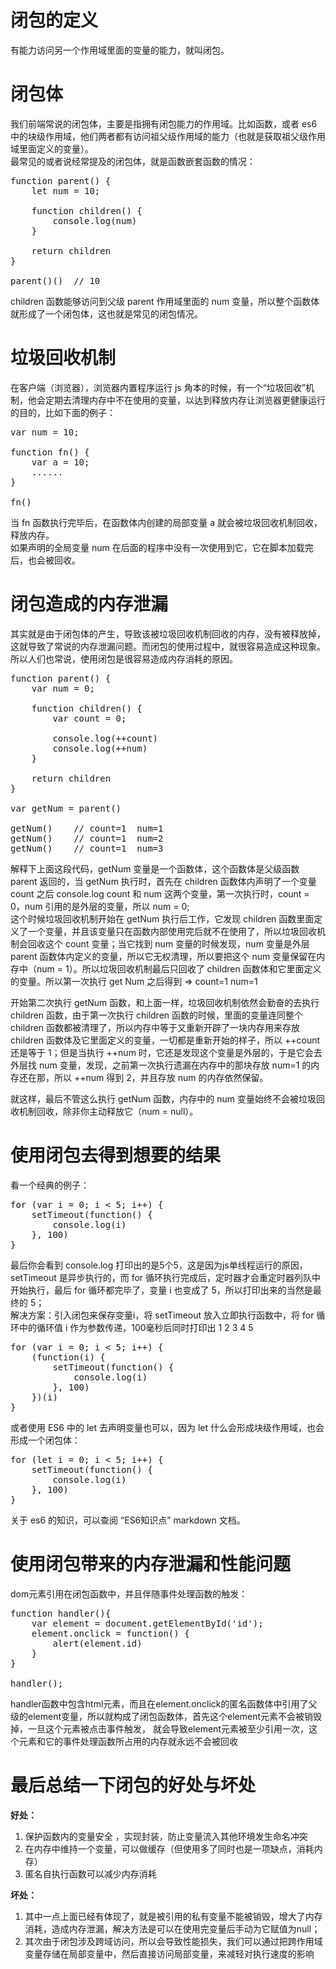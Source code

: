 # 闭包的定义 #
有能力访问另一个作用域里面的变量的能力，就叫闭包。

# 闭包体 #
我们前端常说的闭包体，主要是指拥有闭包能力的作用域。比如函数，或者 es6 中的块级作用域，他们两者都有访问祖父级作用域的能力（也就是获取祖父级作用域里面定义的变量）。<br>
最常见的或者说经常提及的闭包体，就是函数嵌套函数的情况：

<pre>
function parent() {
	let num = 10;
	
	function children() {
		console.log(num)
	}

	return children
}

parent()()	// 10
</pre>

children 函数能够访问到父级 parent 作用域里面的 num 变量，所以整个函数体就形成了一个闭包体，这也就是常见的闭包情况。


# 垃圾回收机制 #
在客户端（浏览器），浏览器内置程序运行 js 角本的时候，有一个“垃圾回收”机制，他会定期去清理内存中不在使用的变量，以达到释放内存让浏览器更健康运行的目的，比如下面的例子：<br>
<pre>
var num = 10;

function fn() {
	var a = 10;
	......
}

fn()
</pre>
当 fn 函数执行完毕后，在函数体内创建的局部变量 a 就会被垃圾回收机制回收，释放内存。<br>
如果声明的全局变量 num 在后面的程序中没有一次使用到它，它在脚本加载完后，也会被回收。


# 闭包造成的内存泄漏 #
其实就是由于闭包体的产生，导致该被垃圾回收机制回收的内存，没有被释放掉，这就导致了常说的内存泄漏问题。而闭包的使用过程中，就很容易造成这种现象。所以人们也常说，使用闭包是很容易造成内存消耗的原因。

<pre>
function parent() {
	var num = 0;

	function children() {
		var count = 0;

		console.log(++count)
		console.log(++num)
	}

	return children
}

var getNum = parent()

getNum()	// count=1  num=1
getNum()	// count=1  num=2
getNum()	// count=1  num=3
</pre>

解释下上面这段代码，getNum 变量是一个函数体，这个函数体是父级函数 parent 返回的，当 getNum 执行时，首先在 children 函数体内声明了一个变量 count 之后 console.log count 和 num 这两个变量，第一次执行时，count = 0，num 引用的是外层的变量，所以 num = 0;<br>
这个时候垃圾回收机制开始在 getNum 执行后工作，它发现 children 函数里面定义了一个变量，并且该变量只在函数内部使用完后就不在使用了，所以垃圾回收机制会回收这个 count 变量；当它找到 num 变量的时候发现，num 变量是外层 parent 函数体内定义的变量，所以它无权清理，所以要把这个 num 变量保留在内存中（num = 1）。所以垃圾回收机制最后只回收了 children 函数体和它里面定义的变量。所以第一次执行 get	Num 之后得到 => count=1 num=1<br>

开始第二次执行 getNum 函数，和上面一样，垃圾回收机制依然会勤奋的去执行 children 函数，由于第一次执行 children 函数的时候，里面的变量连同整个 children 函数都被清理了，所以内存中等于又重新开辟了一块内存用来存放 children 函数体及它里面定义的变量，一切都是重新开始的样子，所以 ++count 还是等于 1；但是当执行 ++num 时，它还是发现这个变量是外层的，于是它会去外层找 num 变量，发现，之前第一次执行遗漏在内存中的那块存放 num=1 的内存还在那，所以 ++num 得到 2，并且存放 num 的内存依然保留。<br>

就这样，最后不管这么执行 getNum 函数，内存中的 num 变量始终不会被垃圾回收机制回收，除非你主动释放它（num = null）。



# 使用闭包去得到想要的结果 #
看一个经典的例子：
<pre>
for (var i = 0; i &lt; 5; i++) {
	setTimeout(function() {
		console.log(i)
	}, 100)
}
</pre>
最后你会看到 console.log 打印出的是5个5，这是因为js单线程运行的原因，setTimeout 是异步执行的，而 for 循环执行完成后，定时器才会重定时器列队中开始执行，最后 for 循环都完毕了，变量 i 也变成了 5，所以打印出来的当然是最终的 5；<br>
解决方案：引入闭包来保存变量i，将 setTimeout 放入立即执行函数中，将 for 循环中的循环值 i 作为参数传递，100毫秒后同时打印出 1 2 3 4 5

<pre>
for (var i = 0; i &lt; 5; i++) {
	(function(i) {
		setTimeout(function() {
			console.log(i)
		}, 100)
	})(i)
}
</pre>

或者使用 ES6 中的 let 去声明变量也可以，因为 let 什么会形成块级作用域，也会形成一个闭包体：
<pre>
for (let i = 0; i &lt; 5; i++) {
	setTimeout(function() {
		console.log(i)
	}, 100)
}
</pre>
关于 es6 的知识，可以查阅 “ES6知识点” markdown 文档。


# 使用闭包带来的内存泄漏和性能问题 #
dom元素引用在闭包函数中，并且伴随事件处理函数的触发：
<pre>
function handler(){
    var element = document.getElementById(&#x27;id&#x27;);
    element.onclick = function() {
        alert(element.id)		
    }
}

handler();
</pre>
handler函数中包含html元素，而且在element.onclick的匿名函数体中引用了父级的element变量，所以就构成了闭包函数体，首先这个element元素不会被销毁掉，一旦这个元素被点击事件触发，
就会导致element元素被至少引用一次，这个元素和它的事件处理函数所占用的内存就永远不会被回收


# 最后总结一下闭包的好处与坏处 #
**好处：**

1. 保护函数内的变量安全 ，实现封装，防止变量流入其他环境发生命名冲突
2. 在内存中维持一个变量，可以做缓存（但使用多了同时也是一项缺点，消耗内存）
3. 匿名自执行函数可以减少内存消耗

**坏处：**

1. 其中一点上面已经有体现了，就是被引用的私有变量不能被销毁，增大了内存消耗，造成内存泄漏，解决方法是可以在使用完变量后手动为它赋值为null；
2. 其次由于闭包涉及跨域访问，所以会导致性能损失，我们可以通过把跨作用域变量存储在局部变量中，然后直接访问局部变量，来减轻对执行速度的影响

